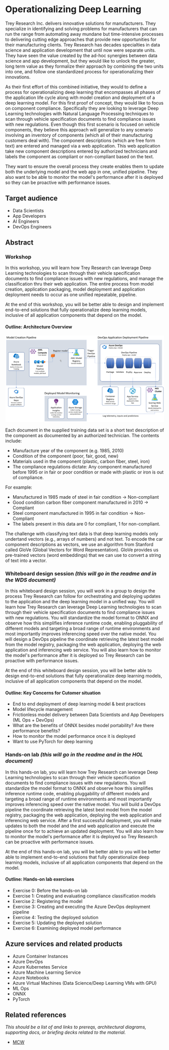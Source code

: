 # Operationalizing Deep Learning
Trey Research Inc. delivers innovative solutions for manufacturers. They specialize in identifying and solving problems for manufacturers that can run the range from automating away mundane but time-intensive processes to delivering cutting edge approaches that provide new opportunities for their manufacturing clients. Trey Research has decades specialties in data science and application development that until now were separate units. They have seen the value created by the ad-hoc synergies between data science and app development, but they would like to unlock the greater, long term value as they formalize their approach by combining the two units into one, and follow one standardized process for operationalizing their innovations.

As their first effort of this combined initiative, they would to define a process for operationalizing deep learning that encompasses all phases of the application life cycle along with model creation and deployment of a deep learning model. For this first proof of concept, they would like to focus on component compliance. Specifically they are looking to leverage Deep Learning technologies with Natural Language Processing techniques to scan through vehicle specification documents to find compliance issues with new regulations. Even though this first scenario is focused on vehicle components, they believe this approach will generalize to any scenario involving an inventory of components (which all of their manufacturing customers deal with). The component descriptions (which are free form text) are entered and managed via a web application. This web application take new component descriptions entered by authorized technicians and labels the component as compliant or non-compliant based on the text. 

They want to ensure the overall process they create enables them to update both the underlying model and the web app in one, unified pipeline. They also want to be able to monitor the model's performance after it is deployed so they can be proactive with performance issues.


## Target audience
-   Data Scientists
-   App Developers
-   AI Engineers
-   DevOps Engineers 


## Abstract

### Workshop
In this workshop, you will learn how Trey Research can leverage Deep Learning technologies to scan through their vehicle specification documents to find compliance issues with new regulations, and manage the classification thru their web application. The entire process from model creation, application packaging, model deployment and application deployment needs to occur as one unified repeatable, pipeline. 

At the end of this workshop, you will be better able to design and implement end-to-end solutions that fully operationalize deep learning models, inclusive of all application components that depend on the model.

#### Outline: Architecture Overview ####
![Overview Architecture](Media/overview-architecture.png)

Each document in the supplied training data set is a short text description of the component as documented by an authorized technician. The contents include:

- Manufacture year of the component (e.g. 1985, 2010)
- Condition of the component (poor, fair, good, new)
- Materials used in the component (plastic, carbon fiber, steel, iron)
- The compliance regulations dictate: Any component manufactured before 1995 or in fair or poor condition or made with plastic or iron is out of compliance.

For example:

- Manufactured in 1985 made of steel in fair condition -> Non-compliant
- Good condition carbon fiber component manufactured in 2010 -> Compliant
- Steel component manufactured in 1995 in fair condition -> Non-Compliant
- The labels present in this data are 0 for compliant, 1 for non-compliant.

The challenge with classifying text data is that deep learning models only undertand vectors (e.g., arrays of numbers) and not text. To encode the car component descriptions as vectors, we use an algorithm from Stanford called GloVe (Global Vectors for Word Representation). GloVe provides us pre-trained vectors (word embeddings) that we can use to convert a string of text into a vector.

### Whiteboard design session *(this will go in the readme and in the WDS document)*
In this whiteboard design session, you will work in a group to design the process Trey Research can follow for orchestrating and deploying updates to the application and the deep learning model in a unified way. You will learn how Trey Research can leverage Deep Learning technologies to scan through their vehicle specification documents to find compliance issues with new regulations. You will standardize the model format to ONNX and observe how this simplifies inference runtime code, enabling pluggability of different models and targeting a broad range of runtime environments and most importantly improves inferencing speed over the native model. You will design a DevOps pipeline the coordinate retrieving the latest best model from the model registry, packaging the web application, deploying the web application and inferencing web service. You will also learn how to monitor the model's performance after it is deployed so Trey Research can be proactive with performance issues.

At the end of this whiteboard design session, you will be better able to design end-to-end solutions that fully operationalize deep learning models, inclusive of all application components that depend on the model.

#### Outline: Key Concerns for Cutomer situation ####
- End to end deployment of deep learning model & best practices
- Model lifecycle management
- Frictionless model delivery between Data Scientists and App Developers (ML Ops + DevOps)
- What are the benefits of ONNX besides model portability? Are there performance benefits?
- How to monitor the model performance once it is deployed
- Want to use PyTorch for deep learning


### Hands-on lab *(this will go in the readme and in the HOL document)*
In this hands-on lab, you will learn how Trey Research can leverage Deep Learning technologies to scan through their vehicle specification documents to find compliance issues with new regulations. You will standardize the model format to ONNX and observe how this simplifies inference runtime code, enabling pluggability of different models and targeting a broad range of runtime environments and most importantly improves inferencing speed over the native model. You will build a DevOps pipeline the coordinate retrieving the latest best model from the model registry, packaging the web application, deploying the web application and inferencing web service. After a first successful deployment, you will make updates to both the model and the and web application and execute the pipeline once for to achieve an updated deployment. You will also learn how to monitor the model's performance after it is deployed so Trey Research can be proactive with performance issues.

At the end of this hands-on lab, you will be better able to you will be better able to implement end-to-end solutions that fully operationalize deep learning models, inclusive of all application components that depend on the model.

#### Outline: Hands-on lab exercises
- Exercise 0: Before the hands-on lab
- Exercise 1: Creating and evaluating compliance classification models
- Exercise 2: Registering the model
- Exercise 3: Creating and executing the Azure DevOps deployment pipeline
- Exercise 4: Testing the deployed solution
- Exercise 5: Updating the deployed solution
- Exercise 6: Examining deployed model performance

## Azure services and related products
-	Azure Container Instances
-	Azure DevOps
-   Azure Kubernetes Service
-   Azure Machine Learning Service
-	Azure Notebooks
-   Azure Virtual Machines (Data Science/Deep Learning VMs with GPU)
-	ML Ops
-   ONNX
-   PyTorch

## Related references
*This should be a list of and links to prereqs, architectural diagrams, supporting docs, or briefing decks related to the material.* 
- [MCW](https://github.com/Microsoft/MCW)
